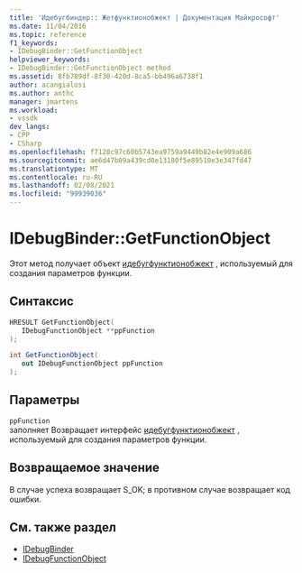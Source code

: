 ```yaml
---
title: 'Идебугбиндер:: Жетфунктионобжект | Документация Майкрософт'
ms.date: 11/04/2016
ms.topic: reference
f1_keywords:
- IDebugBinder::GetFunctionObject
helpviewer_keywords:
- IDebugBinder::GetFunctionObject method
ms.assetid: 8fb789df-8f30-420d-8ca5-bb496a6738f1
author: acangialosi
ms.author: anthc
manager: jmartens
ms.workload:
- vssdk
dev_langs:
- CPP
- CSharp
ms.openlocfilehash: f7128c97c60b5743ea9759a9449b82e4e909a686
ms.sourcegitcommit: ae6d47b09a439cd0e13180f5e89510e3e347fd47
ms.translationtype: MT
ms.contentlocale: ru-RU
ms.lasthandoff: 02/08/2021
ms.locfileid: "99939036"
---
```

# <a name="idebugbindergetfunctionobject"></a>IDebugBinder::GetFunctionObject
Этот метод получает объект [идебугфунктионобжект](../../../extensibility/debugger/reference/idebugfunctionobject.md) , используемый для создания параметров функции.

## <a name="syntax"></a>Синтаксис

```cpp
HRESULT GetFunctionObject( 
   IDebugFunctionObject **ppFunction
);
```

```csharp
int GetFunctionObject(
   out IDebugFunctionObject ppFunction
);
```

## <a name="parameters"></a>Параметры
`ppFunction`\
заполняет Возвращает интерфейс [идебугфунктионобжект](../../../extensibility/debugger/reference/idebugfunctionobject.md) , используемый для создания параметров функции.

## <a name="return-value"></a>Возвращаемое значение
 В случае успеха возвращает S_OK; в противном случае возвращает код ошибки.

## <a name="see-also"></a>См. также раздел
- [IDebugBinder](../../../extensibility/debugger/reference/idebugbinder.md)
- [IDebugFunctionObject](../../../extensibility/debugger/reference/idebugfunctionobject.md)
